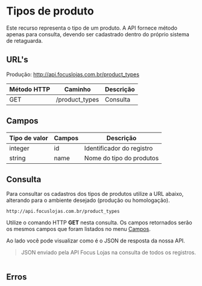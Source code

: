 # Tipos de produto

Este recurso representa o tipo de um produto. A API fornece método apenas para consulta, devendo ser cadastrado dentro do próprio sistema de retaguarda.

## URL's

Produção: http://api.focuslojas.com.br/product_types

Método HTTP | Caminho | Descrição
--|--|--
GET | /product_types | Consulta 

## Campos

Tipo de valor | Campos | Descrição
--|--|--
integer | id | Identificador do registro
string | name | Nome do tipo do produtos


## Consulta

Para consultar os cadastros dos tipos de produtos utilize a URL abaixo, alterando para o ambiente desejado (produção ou homologação).

`http://api.focuslojas.com.br/product_types`

Utilize o comando HTTP **GET** nesta consulta. Os campos retornados serão os mesmos campos que foram listados no menu [Campos](#campos).

Ao lado você pode visualizar como é o JSON de resposta da nossa API.

> JSON enviado pela API Focus Lojas na consulta de todos os registros.

```json
```

## Erros